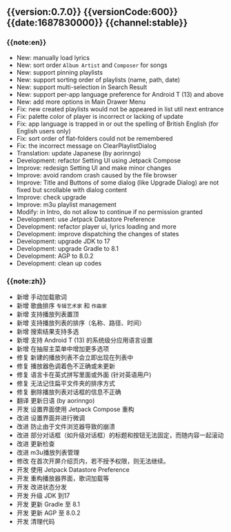## {{version:0.7.0}} {{versionCode:600}} {{date:1687830000}} {{channel:stable}}

### {{note:en}}
- New: manually load lyrics
- New: sort order `Album Artist` and `Composer` for songs
- New: support pinning playlists
- New: support sorting order of playlists (name, path, date)
- New: support multi-selection in Search Result
- New: support per-app language preference for Android T (13) and above
- New: add more options in Main Drawer Menu
- Fix: new created playlists would not be appeared in list util next entrance
- Fix: palette color of player is incorrect or lacking of update
- Fix: app language is trapped in or out the spelling of British English (for English users only) 
- Fix: sort order of flat-folders could not be remembered
- Fix: the incorrect message on ClearPlaylistDialog
- Translation: update Japanese (by aorinngo)
- Development: refactor Setting UI using Jetpack Compose
- Improve: redesign Setting UI and make minor changes
- Improve: avoid random crash caused by the file browser
- Improve: Title and Buttons of some dialog (like Upgrade Dialog) are not fixed but scrollable with dialog content
- Improve: check upgrade
- Improve: m3u playlist management
- Modify: in Intro, do not allow to continue if no permission granted
- Development: use Jetpack Datastore Preference
- Development: refactor player ui, lyrics loading and more
- Development: improve dispatching the changes of states
- Development: upgrade JDK to 17
- Development: upgrade Gradle to 8.1
- Development: AGP to 8.0.2
- Development: clean up codes

### {{note:zh}}
- 新增 手动加载歌词
- 新增 歌曲排序 `专辑艺术家` 和 `作曲家`
- 新增 支持播放列表置顶
- 新增 支持播放列表的排序（名称、路径、时间）
- 新增 搜索结果支持多选
- 新增 支持 Android T (13) 的系统级分应用语言设置
- 新增 在抽屉主菜单中增加更多选项
- 修复 新建的播放列表不会立即出现在列表中
- 修复 播放器色调着色不正确或未更新
- 修复 语言卡在英式拼写里面或外面 (针对英语用户)
- 修复 无法记住扁平文件夹的排序方式
- 修复 删除播放列表对话框的信息不正确
- 翻译 更新日语 (by aorinngo)
- 开发 设置界面使用 Jetpack Compose 重构
- 改进 设置界面并进行微调
- 改进 防止由于文件浏览器导致的崩溃
- 改进 部分对话框（如升级对话框）的标题和按钮无法固定，而随内容一起滚动
- 改进 更新检查
- 改进 m3u播放列表管理
- 修改 在首次开屏介绍页内，若不授予权限，则无法继续。
- 开发 使用 Jetpack Datastore Preference
- 开发 重构播放器界面，歌词加载等
- 开发 改进状态分发
- 开发 升级 JDK 到17
- 开发 更新 Gradle 至 8.1
- 开发 更新 AGP 至 8.0.2
- 开发 清理代码